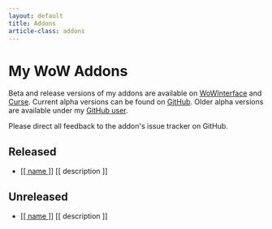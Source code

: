 ```yaml
---
layout: default
title: Addons
article-class: addons
---
```


# My WoW Addons

Beta and release versions of my addons are available on [WoWInterface][1] and
[Curse][2].  Current alpha versions can be found on [GitHub][3].  Older alpha
versions are available under my [GitHub user][4].

Please direct all feedback to the addon's issue tracker on GitHub.

<div class="spinner">
  <div class="cube1"></div>
  <div class="cube2"></div>
</div>

## Released

<ul id="wi-addons" class="index">
  <li data-template>
    <a href="[[ link ]]">[[ name ]]</a>
    <span>[[ description ]]</span>
  </li>
</ul>

## Unreleased

<ul id="gh-addons" class="index">
  <li data-template data-if-is_addon>
    <a href="[[ html_url ]]">[[ name ]]</a>
    <span>[[ description ]]</span>
  </li>
</ul>

[1]: http://www.wowinterface.com/downloads/author-20806.html
[2]: http://www.curse.com/users/Tekkub
[3]: https://github.com/TekNoLogic
[4]: https://github.com/tekkub
